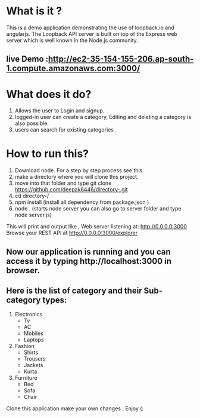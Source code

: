 # What is it ?

This is a demo application demonstrating the use of loopback.io and angularjs.
The Loopback API server is built on top of the Express web server which is well known in the Node.js community.

## live Demo :http://ec2-35-154-155-206.ap-south-1.compute.amazonaws.com:3000/

# What does it do?
1. Allows the user to Login and signup.
2. logged-in user can create a category, Editing and deleting a category is also possible.
3. users can search for existing categories .  

# How to run this?
1.  Download node. For a step by step process see this.
2. make a directory where you will clone this project.
3. move into that folder and type git clone https://github.com/deepak6446/directory-.git
4. cd directory-/
5.  npm install (install all dependency from package.json )
6.  node . (starts node server you can also go to server folder and type node server.js)

This will print and output like ,
Web server listening at: http://0.0.0.0:3000
Browse your REST API at http://0.0.0.0:3000/explorer

## Now our application is running and you can access it by typing http://localhost:3000 in browser.

## Here is the list of category and their Sub-category types: 
1. Electronics 
    * Tv
    * AC
    * Mobiles
    * Laptops
2. Fashion 
    * Shirts
    * Trousers
    * Jackets
    * Kurta
3. Furniture 
    * Bed
    * Sofa
    * Chair

Clone this application make your own changes .
Enjoy (:
